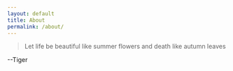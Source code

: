 ```yaml
---
layout: default
title: About
permalink: /about/
---
```




>Let life be beautiful like summer flowers and death like autumn leaves

--Tiger